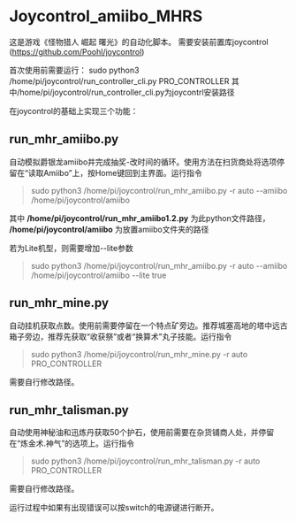# Joycontrol_amiibo_MHRS
这是游戏《怪物猎人 崛起 曙光》的自动化脚本。
需要安装前置库joycontrol (https://github.com/Poohl/joycontrol)

首次使用前需要运行：
sudo python3 /home/pi/joycontrol/run_controller_cli.py PRO_CONTROLLER
其中/home/pi/joycontrol/run_controller_cli.py为joycontrl安装路径

在joycontrol的基础上实现三个功能：

## run_mhr_amiibo.py
自动模拟爵银龙amiibo并完成抽奖-改时间的循环。使用方法在扫货商处将选项停留在“读取Amiibo”上，按Home键回到主界面。运行指令
> sudo python3 /home/pi/joycontrol/run_mhr_amiibo.py -r auto --amiibo /home/pi/joycontrol/amiibo

其中 **/home/pi/joycontrol/run_mhr_amiibo1.2.py** 为此python文件路径， **/home/pi/joycontrol/amiibo** 为放置amiibo文件夹的路径

若为Lite机型，则需要增加--lite参数
> sudo python3 /home/pi/joycontrol/run_mhr_amiibo.py -r auto --amiibo /home/pi/joycontrol/amiibo --lite true

## run_mhr_mine.py
自动挂机获取点数。使用前需要停留在一个特点矿旁边。推荐城塞高地的塔中远古箱子旁边，推荐先获取“收获祭”或者“换算术”丸子技能。运行指令
> sudo python3 /home/pi/joycontrol/run_mhr_mine.py -r auto PRO_CONTROLLER

需要自行修改路径。

## run_mhr_talisman.py
自动使用神秘油和迅炼丹获取50个护石，使用前需要在杂货铺商人处，并停留在“炼金术.神气”的选项上。运行指令
> sudo python3 /home/pi/joycontrol/run_mhr_talisman.py -r auto PRO_CONTROLLER

需要自行修改路径。


运行过程中如果有出现错误可以按switch的电源键进行断开。
